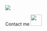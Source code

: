 [<img src="https://user-images.githubusercontent.com/68658609/132947822-d5e51313-b664-46dc-a0f4-17c16a6da2d3.gif" />][github]
<br />

Contact me
[<img width="35px" src="https://cdn.jsdelivr.net/npm/simple-icons@v3/icons/vk.svg" />][vk]
<br />

[github]: https://github.com/MeeLeSh
[vk]: https://vk.com/meelesh
